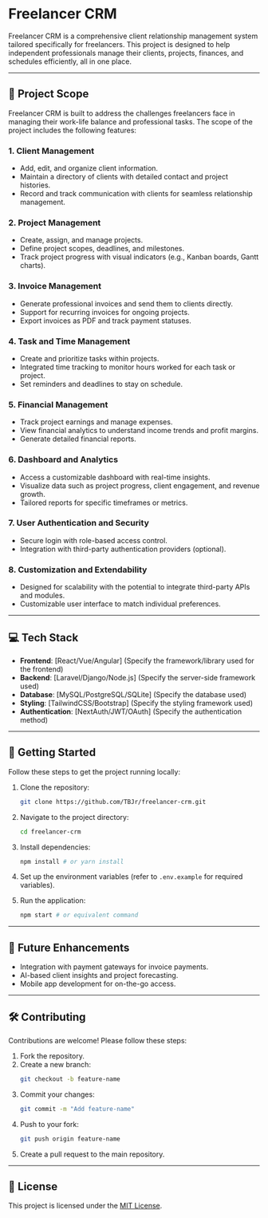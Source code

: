
# Freelancer CRM

Freelancer CRM is a comprehensive client relationship management system tailored specifically for freelancers. This project is designed to help independent professionals manage their clients, projects, finances, and schedules efficiently, all in one place.

---

## 📖 Project Scope

Freelancer CRM is built to address the challenges freelancers face in managing their work-life balance and professional tasks. The scope of the project includes the following features:

### 1. **Client Management**
- Add, edit, and organize client information.
- Maintain a directory of clients with detailed contact and project histories.
- Record and track communication with clients for seamless relationship management.

### 2. **Project Management**
- Create, assign, and manage projects.
- Define project scopes, deadlines, and milestones.
- Track project progress with visual indicators (e.g., Kanban boards, Gantt charts).

### 3. **Invoice Management**
- Generate professional invoices and send them to clients directly.
- Support for recurring invoices for ongoing projects.
- Export invoices as PDF and track payment statuses.

### 4. **Task and Time Management**
- Create and prioritize tasks within projects.
- Integrated time tracking to monitor hours worked for each task or project.
- Set reminders and deadlines to stay on schedule.

### 5. **Financial Management**
- Track project earnings and manage expenses.
- View financial analytics to understand income trends and profit margins.
- Generate detailed financial reports.

### 6. **Dashboard and Analytics**
- Access a customizable dashboard with real-time insights.
- Visualize data such as project progress, client engagement, and revenue growth.
- Tailored reports for specific timeframes or metrics.

### 7. **User Authentication and Security**
- Secure login with role-based access control.
- Integration with third-party authentication providers (optional).

### 8. **Customization and Extendability**
- Designed for scalability with the potential to integrate third-party APIs and modules.
- Customizable user interface to match individual preferences.

---

## 💻 Tech Stack

- **Frontend**: [React/Vue/Angular] (Specify the framework/library used for the frontend)
- **Backend**: [Laravel/Django/Node.js] (Specify the server-side framework used)
- **Database**: [MySQL/PostgreSQL/SQLite] (Specify the database used)
- **Styling**: [TailwindCSS/Bootstrap] (Specify the styling framework used)
- **Authentication**: [NextAuth/JWT/OAuth] (Specify the authentication method)

---

## 🚀 Getting Started

Follow these steps to get the project running locally:

1. Clone the repository:
   ```bash
   git clone https://github.com/TBJr/freelancer-crm.git
   ```
2. Navigate to the project directory:
   ```bash
   cd freelancer-crm
   ```
3. Install dependencies:
   ```bash
   npm install # or yarn install
   ```
4. Set up the environment variables (refer to `.env.example` for required variables).

5. Run the application:
   ```bash
   npm start # or equivalent command
   ```

---

## 🎯 Future Enhancements

- Integration with payment gateways for invoice payments.
- AI-based client insights and project forecasting.
- Mobile app development for on-the-go access.

---

## 🛠️ Contributing

Contributions are welcome! Please follow these steps:

1. Fork the repository.
2. Create a new branch:
   ```bash
   git checkout -b feature-name
   ```
3. Commit your changes:
   ```bash
   git commit -m "Add feature-name"
   ```
4. Push to your fork:
   ```bash
   git push origin feature-name
   ```
5. Create a pull request to the main repository.

---

## 📜 License

This project is licensed under the [MIT License](LICENSE).
